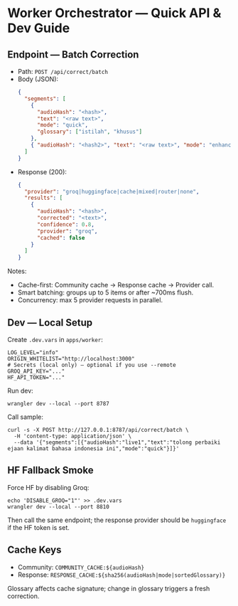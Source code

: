 # Worker Orchestrator — Quick API & Dev Guide

## Endpoint — Batch Correction

- Path: `POST /api/correct/batch`
- Body (JSON):
  ```json
  {
    "segments": [
      {
        "audioHash": "<hash>",
        "text": "<raw text>",
        "mode": "quick",
        "glossary": ["istilah", "khusus"]
      },
      { "audioHash": "<hash2>", "text": "<raw text>", "mode": "enhanced" }
    ]
  }
  ```
- Response (200):
  ```json
  {
    "provider": "groq|huggingface|cache|mixed|router|none",
    "results": [
      {
        "audioHash": "<hash>",
        "corrected": "<text>",
        "confidence": 0.8,
        "provider": "groq",
        "cached": false
      }
    ]
  }
  ```

Notes:

- Cache-first: Community cache → Response cache → Provider call.
- Smart batching: groups up to 5 items or after ~700ms flush.
- Concurrency: max 5 provider requests in parallel.

## Dev — Local Setup

Create `.dev.vars` in `apps/worker`:

```
LOG_LEVEL="info"
ORIGIN_WHITELIST="http://localhost:3000"
# Secrets (local only) — optional if you use --remote
GROQ_API_KEY="..."
HF_API_TOKEN="..."
```

Run dev:

```
wrangler dev --local --port 8787
```

Call sample:

```
curl -s -X POST http://127.0.0.1:8787/api/correct/batch \
  -H 'content-type: application/json' \
  --data '{"segments":[{"audioHash":"live1","text":"tolong perbaiki ejaan kalimat bahasa indonesia ini","mode":"quick"}]}'
```

## HF Fallback Smoke

Force HF by disabling Groq:

```
echo 'DISABLE_GROQ="1"' >> .dev.vars
wrangler dev --local --port 8810
```

Then call the same endpoint; the response provider should be `huggingface` if the HF token is set.

## Cache Keys

- Community: `COMMUNITY_CACHE:${audioHash}`
- Response: `RESPONSE_CACHE:${sha256(audioHash|mode|sortedGlossary)}`

Glossary affects cache signature; change in glossary triggers a fresh correction.
